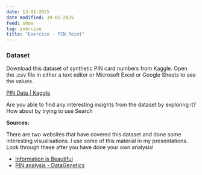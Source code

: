 ```yaml
---
date: 13-01-2025
date modified: 19-01-2025
feed: show
tag: exercise
title: "Exercise - PIN Point"
---
```


### Dataset

Download this dataset of synthetic PIN card numbers from Kaggle. Open the .csv file in either a text editor or Microsoft Excel or Google Sheets to see the values.

[PIN Data \| Kaggle](https://www.kaggle.com/datasets/rickborn62/pin-data?resource=download)

Are you able to find any interesting insights from the dataset by exploring it? How about by trying to use Search

**Sources:**

There are two websites that have covered this dataset and done some interesting visualisations. I use some of this material in my presentations. Look through these after you have done your own analysis!

- [Information is Beautiful](https://informationisbeautiful.net/visualizations/most-common-pin-codes/)
- [PIN analysis - DataGenetics](http://www.datagenetics.com/blog/september32012/index.html)